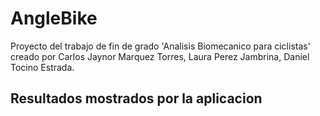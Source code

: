 # AngleBike
Proyecto del trabajo de fin de grado 'Analisis Biomecanico para ciclistas' creado por Carlos Jaynor Marquez Torres, Laura Perez Jambrina, Daniel Tocino Estrada.

## Resultados mostrados por la aplicacion
